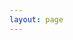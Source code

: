 ```yaml
---
layout: page
---
```


<script setup>
import {
  VPTeamPage,
  VPTeamPageTitle,
  VPTeamMembers
} from 'vitepress/theme'

const members = [
  {
    avatar: 'https://avatars.githubusercontent.com/u/9118664',
    name: 'Paul Guillamón',
    title: 'Creator',
    links: [
      { icon: 'github', link: 'https://github.com/Qu4k3' }
    ]
  },
    {
    avatar: 'https://avatars.githubusercontent.com/u/20914374',
    name: 'Jose Sánchez Fuentes',
    title: 'Creator',
    links: [
      { icon: 'github', link: 'https://github.com/crimson3d' },
      { icon: 'twitter', link: 'https://twitter.com/youyuxi' }
    ]
  }
]
</script>

<VPTeamPage>
  <VPTeamPageTitle>
    <template #title>
      El Equipo
    </template>
    <template #lead>
      MEDI Lens ha sido desarrollada por dos desarrolladores de Almería 🍅, con el objetivo de ofrecer una herramienta útil, nativa e intuitiva y basada en datos oficiales del CIMA.
    </template>
  </VPTeamPageTitle>
  <VPTeamMembers :members />
</VPTeamPage>
